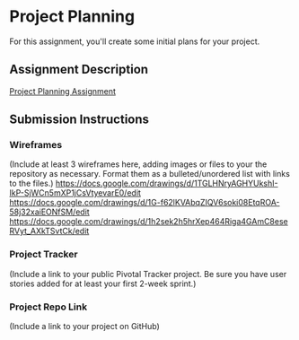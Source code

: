 # Project Planning
For this assignment, you'll create some initial plans for your project.

## Assignment Description
[Project Planning Assignment](https://education.launchcode.org/liftoff/assignments/planning/)

## Submission Instructions

### Wireframes

(Include at least 3 wireframes here, adding images or files to your the repository as necessary. Format them as a bulleted/unordered list with links to the files.)
https://docs.google.com/drawings/d/1TGLHNryAGHYUkshI-IkP-SjWCn5mXP1jCsVtyevarE0/edit
https://docs.google.com/drawings/d/1G-f62lKVAbqZIQV6soki08EtqROA-58j32xaiEONfSM/edit
https://docs.google.com/drawings/d/1h2sek2h5hrXep464Riga4GAmC8eseRVyt_AXkTSvtCk/edit

### Project Tracker

(Include a link to your public Pivotal Tracker project. Be sure you have user stories added for at least your first 2-week sprint.)

### Project Repo Link

(Include a link to your project on GitHub)
